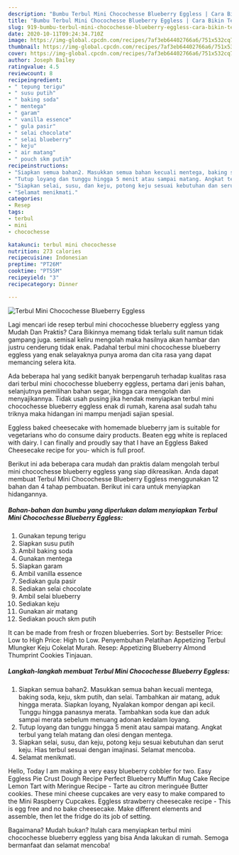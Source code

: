 ```yaml
---
description: "Bumbu Terbul Mini Chocochesse Blueberry Eggless | Cara Bikin Terbul Mini Chocochesse Blueberry Eggless Yang Enak Banget"
title: "Bumbu Terbul Mini Chocochesse Blueberry Eggless | Cara Bikin Terbul Mini Chocochesse Blueberry Eggless Yang Enak Banget"
slug: 919-bumbu-terbul-mini-chocochesse-blueberry-eggless-cara-bikin-terbul-mini-chocochesse-blueberry-eggless-yang-enak-banget
date: 2020-10-11T09:24:34.710Z
image: https://img-global.cpcdn.com/recipes/7af3eb64402766a6/751x532cq70/terbul-mini-chocochesse-blueberry-eggless-foto-resep-utama.jpg
thumbnail: https://img-global.cpcdn.com/recipes/7af3eb64402766a6/751x532cq70/terbul-mini-chocochesse-blueberry-eggless-foto-resep-utama.jpg
cover: https://img-global.cpcdn.com/recipes/7af3eb64402766a6/751x532cq70/terbul-mini-chocochesse-blueberry-eggless-foto-resep-utama.jpg
author: Joseph Bailey
ratingvalue: 4.5
reviewcount: 8
recipeingredient:
- " tepung terigu"
- " susu putih"
- " baking soda"
- " mentega"
- " garam"
- " vanilla essence"
- " gula pasir"
- " selai chocolate"
- " selai blueberry"
- " keju"
- " air matang"
- " pouch skm putih"
recipeinstructions:
- "Siapkan semua bahan2. Masukkan semua bahan kecuali mentega, baking soda, keju, skm putih, dan selai. Tambahkan air matang, aduk hingga merata. Siapkan loyang, Nyalakan kompor dengan api kecil. Tunggu hingga panasnya merata. Tambahkan soda kue dan aduk sampai merata sebelum menuang adonan kedalam loyang."
- "Tutup loyang dan tunggu hingga 5 menit atau sampai matang. Angkat terbul yang telah matang dan olesi dengan mentega."
- "Siapkan selai, susu, dan keju, potong keju sesuai kebutuhan dan serut keju. Hias terbul sesuai dengan imajinasi. Selamat mencoba."
- "Selamat menikmati."
categories:
- Resep
tags:
- terbul
- mini
- chocochesse

katakunci: terbul mini chocochesse 
nutrition: 273 calories
recipecuisine: Indonesian
preptime: "PT26M"
cooktime: "PT55M"
recipeyield: "3"
recipecategory: Dinner

---
```



![Terbul Mini Chocochesse Blueberry Eggless](https://img-global.cpcdn.com/recipes/7af3eb64402766a6/751x532cq70/terbul-mini-chocochesse-blueberry-eggless-foto-resep-utama.jpg)

Lagi mencari ide resep terbul mini chocochesse blueberry eggless yang Mudah Dan Praktis? Cara Bikinnya memang tidak terlalu sulit namun tidak gampang juga. semisal keliru mengolah maka hasilnya akan hambar dan justru cenderung tidak enak. Padahal terbul mini chocochesse blueberry eggless yang enak selayaknya punya aroma dan cita rasa yang dapat memancing selera kita.

Ada beberapa hal yang sedikit banyak berpengaruh terhadap kualitas rasa dari terbul mini chocochesse blueberry eggless, pertama dari jenis bahan, selanjutnya pemilihan bahan segar, hingga cara mengolah dan menyajikannya. Tidak usah pusing jika hendak menyiapkan terbul mini chocochesse blueberry eggless enak di rumah, karena asal sudah tahu triknya maka hidangan ini mampu menjadi sajian spesial.

Eggless baked cheesecake with homemade blueberry jam is suitable for vegetarians who do consume dairy products. Beaten egg white is replaced with dairy. I can finally and proudly say that I have an Eggless Baked Cheesecake recipe for you- which is full proof.


Berikut ini ada beberapa cara mudah dan praktis dalam mengolah terbul mini chocochesse blueberry eggless yang siap dikreasikan. Anda dapat membuat Terbul Mini Chocochesse Blueberry Eggless menggunakan 12 bahan dan 4 tahap pembuatan. Berikut ini cara untuk menyiapkan hidangannya.

<!--inarticleads1-->

##### Bahan-bahan dan bumbu yang diperlukan dalam menyiapkan Terbul Mini Chocochesse Blueberry Eggless:

1. Gunakan  tepung terigu
1. Siapkan  susu putih
1. Ambil  baking soda
1. Gunakan  mentega
1. Siapkan  garam
1. Ambil  vanilla essence
1. Sediakan  gula pasir
1. Sediakan  selai chocolate
1. Ambil  selai blueberry
1. Sediakan  keju
1. Gunakan  air matang
1. Sediakan  pouch skm putih


It can be made from fresh or frozen blueberries. Sort by: Bestseller Price: Low to High Price: High to Low. Penyembuhan Pelatihan Appetizing Terbul Mlungker Keju Cokelat Murah. Resep: Appetizing Blueberry Almond Thumprint Cookies Tinjauan. 

<!--inarticleads2-->

##### Langkah-langkah membuat Terbul Mini Chocochesse Blueberry Eggless:

1. Siapkan semua bahan2. Masukkan semua bahan kecuali mentega, baking soda, keju, skm putih, dan selai. Tambahkan air matang, aduk hingga merata. Siapkan loyang, Nyalakan kompor dengan api kecil. Tunggu hingga panasnya merata. Tambahkan soda kue dan aduk sampai merata sebelum menuang adonan kedalam loyang.
1. Tutup loyang dan tunggu hingga 5 menit atau sampai matang. Angkat terbul yang telah matang dan olesi dengan mentega.
1. Siapkan selai, susu, dan keju, potong keju sesuai kebutuhan dan serut keju. Hias terbul sesuai dengan imajinasi. Selamat mencoba.
1. Selamat menikmati.


Hello, Today I am making a very easy blueberry cobbler for two. Easy Eggless Pie Crust Dough Recipe Perfect Blueberry Muffin Mug Cake Recipe Lemon Tart with Meringue Recipe - Tarte au citron meringuée Butter cookies. These mini cheese cupcakes are very easy to make compared to the Mini Raspberry Cupcakes. Eggless strawberry cheesecake recipe - This is egg free and no bake cheesecake. Make different elements and assemble, then let the fridge do its job of setting. 

Bagaimana? Mudah bukan? Itulah cara menyiapkan terbul mini chocochesse blueberry eggless yang bisa Anda lakukan di rumah. Semoga bermanfaat dan selamat mencoba!
